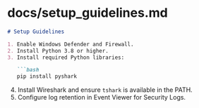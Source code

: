 # docs/setup_guidelines.md
```markdown
# Setup Guidelines

1. Enable Windows Defender and Firewall.
2. Install Python 3.8 or higher.
3. Install required Python libraries:

   ```bash
   pip install pyshark
   ```
4. Install Wireshark and ensure `tshark` is available in the PATH.
5. Configure log retention in Event Viewer for Security Logs.
```
